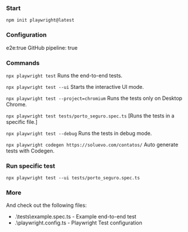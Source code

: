 ### Start
`npm init playwright@latest`

### Configuration
e2e:true
GitHub pipeline: true

### Commands
`npx playwright test`
Runs the end-to-end tests.

`npx playwright test --ui`
Starts the interactive UI mode.

`npx playwright test --project=chromium`
Runs the tests only on Desktop Chrome.

`npx playwright test tests/porto_seguro.spec.ts`
[Runs the tests in a specific file.]

`npx playwright test --debug`
Runs the tests in debug mode.

`npx playwright codegen https://soluevo.com/contatos/`
Auto generate tests with Codegen.

### Run specific test
`npx playwright test --ui tests/porto_seguro.spec.ts`

### More
And check out the following files:
  - .\tests\example.spec.ts - Example end-to-end test
  - .\playwright.config.ts - Playwright Test configuration